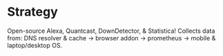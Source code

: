 # Strategy
Open-source Alexa, Quantcast, DownDetector, &amp; Statistica! Collects data from: DNS resolver &amp; cache -> browser addon -> prometheus -> mobile &amp; laptop/desktop OS.
